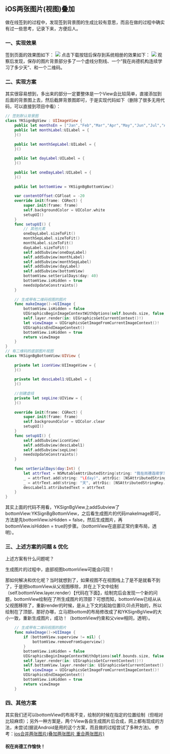 ## iOS两张图片(视图)叠加>
做在线签到的过程中，发现签到背景图的生成比较有意思，而且在做的过程中确实有过一些思考，记录下来，方便后人。

### 一、实现效果
签到页面的效果图如下：
![](http://172.16.117.224/ios-team/ios-team/raw/master/Wiki/zhangyuanke/icon/image/image1.jpg)
点击下载按钮后保存到系统相册的效果如下：
![](http://172.16.117.224/ios-team/ios-team/raw/master/Wiki/zhangyuanke/icon/image/image2.jpg)
观察后发现，保存的图片背景部分多了一个虚线分割线、一个“我在尚德机构连续学习了多少天”、和一个二维码。

### 二、实现方案
其实很容易想到，多出来的部分一定要整体是一个View会比较简单，直接添加到后面的背景图上去，然后截屏背景图即可，于是实现代码如下（删除了很多无用代码，可以直接到项目中看）：

``` Swift
// 签到默认背景图
class YKSignBgView : UIImageView {
    public let monthsEn = ["Jan","Feb","Mar","Apr","May","Jun","Jul","Aug","Sept","Oct","Nov","Dec"]
    public let monthLabel:UILabel = {
    }()
    
    public let monthSepLabel:UILabel = {
    }()
    
    public let dayLabel:UILabel = {
    }()
    
    public let oneDayLabel:UILabel = {
    }()
    
    public let bottomView = YKSignBgBottomView()
    
    var contentOffset:CGFloat = -20
    override init(frame: CGRect) {
        super.init(frame: frame)
        self.backgroundColor = UIColor.white
        setupUI()
    }
    func setupUI() {
        // 其他元素
        oneDayLabel.sizeToFit()
        monthSepLabel.sizeToFit()
        monthLabel.sizeToFit()
        dayLabel.sizeToFit()
        self.addSubview(oneDayLabel)
        self.addSubview(monthLabel)
        self.addSubview(monthSepLabel)
        self.addSubview(dayLabel)
        self.addSubview(bottomView)
        bottomView.setSerialDays(day: 40)
        bottomView.isHidden = true
        needsUpdateConstraints()
    }
    
    // 生成带有二维码视图的图片
    func makeImage()->UIImage {
        bottomView.isHidden = false
        UIGraphicsBeginImageContextWithOptions(self.bounds.size, false, UIScreen.main.scale)
        self.layer.render(in: UIGraphicsGetCurrentContext()!)
        let viewImage = UIGraphicsGetImageFromCurrentImageContext()!
        UIGraphicsEndImageContext()
        bottomView.isHidden = true
        return viewImage
    }
}
// 有二维码的底部图片视图
class YKSignBgBottomView:UIView {
    
    private let iconView:UIImageView = {
    }()
    
    private let descLabel1:UILabel = {
    }()
    
    //创建虚线
    private let sepLine:UIView = {
    }()
    
    override init(frame: CGRect) {
        super.init(frame: frame)
        self.backgroundColor = UIColor.clear
        setupUI()
    }
    func setupUI() {
        self.addSubview(iconView)
        self.addSubview(descLabel1)
        self.addSubview(sepLine)
        needsUpdateConstraints()
    }
    
    func setSerialDays(day:Int) {
        let attrText = NSMutableAttributedString(string: "我在尚德连续学习", attributes: [NSAttributedStringKey.foregroundColor:UIColor.extColorWithHex("ffffff", alpha: 1.0),NSAttributedStringKey.font:UIFont.systemFont(ofSize: 16)])
        _ = attrText.add(string: "\(day)", attrDic: [NSAttributedStringKey.foregroundColor:UIColor.extColorWithHex("ffffff", alpha: 1.0),NSAttributedStringKey.font:UIFont.systemFont(ofSize: 44)])
        _ = attrText.add(string: "天", attrDic: [NSAttributedStringKey.foregroundColor:UIColor.extColorWithHex("ffffff", alpha: 1.0),NSAttributedStringKey.font:UIFont.systemFont(ofSize: 16)])
        descLabel1.attributedText = attrText
    }
}
``` 
>
其实上面的代码不用看，YKSignBgView上addSubview了bottomView:YKSignBgBottomView，之后看生成图片的代码makeImage即可，方法是先bottomView.isHidden = false，然后生成图片，再bottomView.isHidden = true的步骤。（bottomView在底部正常约束布局，透明）。

### 三、上述方案的问题 & 优化
上述方案有什么问题呢？
>
生成图片的过程中，底部视图bottomView可能会闪现！

那如何解决和优化呢？当时就想到了，如果视图不在视图栈上了是不是就看不到了，于是把bottomView从父视图移除，并在上下文中绘制（self.bottomView.layer.render）【代码在下面】，绘制完后会发现一个新的问题，bottomView绘制在了所生成图片的顶部？可想而知，bottomView已经从从父视图移除了，重新render的时候，是从上下文的起始位置(0,0)点开始的，所以绘制在了顶部，那好办哪，立马把bottom的布局修改成了和YKSignBgView的大小一致，重新生成图片，成功！（bottomView约束和父view相同，透明）。

``` Swift
    // 生成带有二维码视图的图片
    func makeImage()->UIImage {
        if (bottomView.superview != nil) {
            bottomView.removeFromSuperview()
        }
        bottomView.isHidden = false
        UIGraphicsBeginImageContextWithOptions(self.bounds.size, false, UIScreen.main.scale)
        self.layer.render(in: UIGraphicsGetCurrentContext()!)
        self.bottomView.layer.render(in: UIGraphicsGetCurrentContext()!)
        let viewImage = UIGraphicsGetImageFromCurrentImageContext()!
        UIGraphicsEndImageContext()
        bottomView.isHidden = true
        return viewImage
    }
``` 

### 四、其他方案
其实我们还可以bottomView的布局不变，绘制的时候在指定的位置绘制（但相对比较麻烦）；另外一种方案是，两个View各自生成图片后合成，网上都有现成的方法，未尝试(据说Android是用的这个方案，而且做的过程尝试了多种方法)。
参考：[ios合并两张图片(叠加两张图片 重合两张图片)](https://blog.csdn.net/littlesun_zheng/article/details/51480261)


#### 祝在尚德工作愉快！
